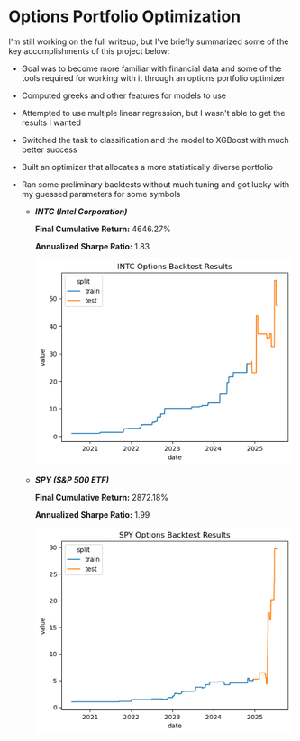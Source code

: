 # Options Portfolio Optimization

I'm still working on the full writeup, but I've briefly summarized some of the key accomplishments of this project below:

- Goal was to become more familiar with financial data and some of the tools required for working with it through an options portfolio optimizer

- Computed greeks and other features for models to use

- Attempted to use multiple linear regression, but I wasn't able to get the results I wanted

- Switched the task to classification and the model to XGBoost with much better success

- Built an optimizer that allocates a more statistically diverse portfolio

- Ran some preliminary backtests without much tuning and got lucky with my guessed parameters for some symbols

    - _**INTC (Intel Corporation)**_

        **Final Cumulative Return:** 4646.27%

        **Annualized Sharpe Ratio:** 1.83

        ![alt text](README-images/INTC.png)
    
    - _**SPY (S&P 500 ETF)**_

        **Final Cumulative Return:** 2872.18%

        **Annualized Sharpe Ratio:** 1.99

        ![alt text](README-images/SPY.png)
